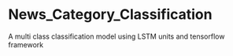# News_Category_Classification
A multi class classification model using LSTM units and tensorflow framework
